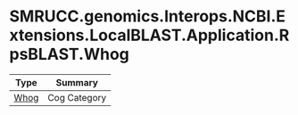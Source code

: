 ﻿
# SMRUCC.genomics.Interops.NCBI.Extensions.LocalBLAST.Application.RpsBLAST.Whog

|Type|Summary|
|----|-------|
|[Whog](./Whog.md)|Cog Category|

